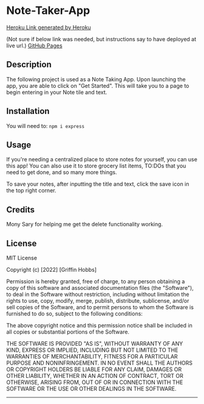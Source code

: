# Note-Taker-App
[Heroku Link generated by Heroku](https://git.heroku.com/dry-anchorage-72556.git)

(Not sure if below link was needed, but instructions say to have deployed at live url.) 
[GitHub Pages](https://ffirgin.github.io/Note-Taker-App/)

## Description

The following project is used as a Note Taking App. Upon launching the app, you are able to click on "Get Started". This will take you to a page to begin entering in your Note tile and text.

## Installation

You will need to:
`npm i express`

## Usage

If you're needing a centralized place to store notes for yourself, you can use this app! You can also use it to store grocery list items, TO:DOs that you need to get done, and so many more things.

To save your notes, after inputting the title and text, click the save icon in the top right corner.

## Credits

Mony Sary for helping me get the delete functionality working.

## License

MIT License

Copyright (c) [2022] [Griffin Hobbs]

Permission is hereby granted, free of charge, to any person obtaining a copy
of this software and associated documentation files (the "Software"), to deal
in the Software without restriction, including without limitation the rights
to use, copy, modify, merge, publish, distribute, sublicense, and/or sell
copies of the Software, and to permit persons to whom the Software is
furnished to do so, subject to the following conditions:

The above copyright notice and this permission notice shall be included in all
copies or substantial portions of the Software.

THE SOFTWARE IS PROVIDED "AS IS", WITHOUT WARRANTY OF ANY KIND, EXPRESS OR
IMPLIED, INCLUDING BUT NOT LIMITED TO THE WARRANTIES OF MERCHANTABILITY,
FITNESS FOR A PARTICULAR PURPOSE AND NONINFRINGEMENT. IN NO EVENT SHALL THE
AUTHORS OR COPYRIGHT HOLDERS BE LIABLE FOR ANY CLAIM, DAMAGES OR OTHER
LIABILITY, WHETHER IN AN ACTION OF CONTRACT, TORT OR OTHERWISE, ARISING FROM,
OUT OF OR IN CONNECTION WITH THE SOFTWARE OR THE USE OR OTHER DEALINGS IN THE
SOFTWARE.

---